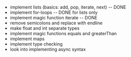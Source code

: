 - implement lists (basics: add, pop, iterate, next) -- DONE
- implement for-loops -- DONE for lists only
- implement magic function iterate -- DONE
- remove semicolons and replace with endline
- make float and int separate types
- implement magic functions equals and greaterThan
- implement maps
- implement type checking
- look into implementing async syntax
